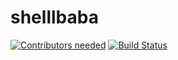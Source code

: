# shelllbaba

[![Contributors needed](https://img.shields.io/badge/contributors-needed-red.svg)](.github/CONTRIBUTING.md) [![Build Status](https://travis-ci.org/aviaryan/utility-bash-scripts.svg?branch=master)](https://travis-ci.org/aviaryan/utility-bash-scripts)
